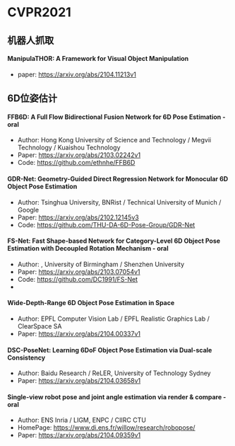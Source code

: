 # CVPR2021

## 机器人抓取
#### ManipulaTHOR: A Framework for Visual Object Manipulation
* paper: https://arxiv.org/abs/2104.11213v1

## 6D位姿估计
#### FFB6D: A Full Flow Bidirectional Fusion Network for 6D Pose Estimation - oral
* Author: Hong Kong University of Science and Technology / Megvii Technology / Kuaishou Technology
* Paper: https://arxiv.org/abs/2103.02242v1
* Code: https://github.com/ethnhe/FFB6D

#### GDR-Net: Geometry-Guided Direct Regression Network for Monocular 6D Object Pose Estimation
* Author: Tsinghua University, BNRist / Technical University of Munich / Google
* Paper: https://arxiv.org/abs/2102.12145v3
* Code: https://github.com/THU-DA-6D-Pose-Group/GDR-Net

#### FS-Net: Fast Shape-based Network for Category-Level 6D Object Pose Estimation with Decoupled Rotation Mechanism - oral
* Author: , University of Birmingham /  Shenzhen University
* Paper: https://arxiv.org/abs/2103.07054v1
* Code: https://github.com/DC1991/FS-Net
* 
#### Wide-Depth-Range 6D Object Pose Estimation in Space
* Author: EPFL Computer Vision Lab / EPFL Realistic Graphics Lab / ClearSpace SA
* Paper: https://arxiv.org/abs/2104.00337v1

#### DSC-PoseNet: Learning 6DoF Object Pose Estimation via Dual-scale Consistency
* Author: Baidu Research / ReLER, University of Technology Sydney
* Paper: https://arxiv.org/abs/2104.03658v1

#### Single-view robot pose and joint angle estimation via render & compare - oral
* Author:  ENS Inria / LIGM, ENPC / CIIRC CTU
* HomePage: https://www.di.ens.fr/willow/research/robopose/
* Paper: https://arxiv.org/abs/2104.09359v1
